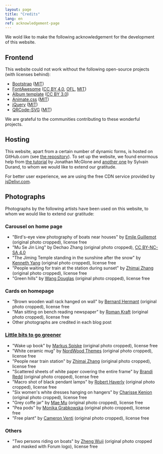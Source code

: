 ```yaml
---
layout: page
title: "Credits"
lang: en
ref: acknowledgement-page
---
```

We wold like to make the following acknowledgement for the development of this website.

## Frontend

This website could not work without the following open-source projects (with licenses behind):
- [Bootstrap](https://getbootstrap.com) ([MIT](https://opensource.org/licenses/MIT))
- [FontAwesome](https://fontawesome.com) ([CC BY 4.0](https://creativecommons.org/licenses/by/4.0/), [OFL](https://scripts.sil.org/cms/scripts/page.php?site_id=nrsi&id=OFL), [MIT](https://opensource.org/licenses/MIT))
- [Album template](https://getbootstrap.com/docs/4.3/examples/album/) ([CC BY 3.0](https://creativecommons.org/licenses/by/3.0/))
- [Animate.css](https://daneden.github.io/animate.css/) ([MIT](https://opensource.org/licenses/MIT))
- [jQuery](https://jquery.org) ([MIT](https://opensource.org/licenses/MIT))
- [QRCode-SVG](https://github.com/papnkukn/qrcode-svg) ([MIT](https://opensource.org/licenses/MIT))

We are grateful to the communities contributing to these wonderful projects.

## Hosting

This website, apart from a certain number of dynamic forms, is hosted on GitHub.com (see [the repository](https://github.com/estds/estds2020)). To set up the website, we found enormous help from [the tutorial](http://jmcglone.com/guides/github-pages/) by Jonathan McGlone and [another one](https://www.sylvaindurand.org/making-jekyll-multilingual/) by Sylvain Durand, to whom we would like to extend our gratitude.

For better user experience, we are using the free CDN service provided by [jsDelivr.com](https://www.jsdelivr.com).

## Photographs

Photographs by the following artists have been used on this website, to whom we would like to extend our gratitude:

### Carousel on home page

- "Bird's-eye view photography of boats near houses" by [Emile Guillemot](https://unsplash.com/photos/ARosbKOjd68) (original photo cropped), license free
- "Mu Se Jin Ling" by Dechao Zhang (original photo cropped), [CC BY-NC-SA 4.0](https://creativecommons.org/licenses/by-nc-sa/4.0/)
- "The Jiming Temple standing in the sunshine after the snow" by [Kenneth Yang](https://unsplash.com/photos/lJWJLkwIsng) (original photo cropped), license free
- "People waiting for train at the station during sunset" by [Zhimai Zhang](https://unsplash.com/photos/mVflgHko2Gs) (original photo cropped), license free
- "Green hills" by [Wang Douglas](https://unsplash.com/photos/S9izCjMijLI) (original photo cropped), license free

### Cards on homepage
- "Brown wooden wall rack hanged on wall" by [Bernard Hermant](https://unsplash.com/photos/4WFltRAJSXE) (original photo cropped), license free
- "Man sitting on bench reading newspaper" by [Roman Kraft](https://unsplash.com/photos/_Zua2hyvTBk) (original photo cropped), license free
- Other photographs are credited in each blog post

### [Little bits to go greener](/greener)
- "Wake up book" by [Markus Spiske](https://unsplash.com/photos/oJZJdhFL2gk) (original photo cropped), license free
- "White ceramic mug" by [NordWood Themes](https://unsplash.com/photos/nDd3dIkkOLo) (original photo cropped), license free
- "People near train station" by [Zhimai Zhang](https://unsplash.com/photos/iTf45b2M_0U) (original photo cropped), license free
- "Scattered sheets of white paper covering the entire frame" by [Brandi Redd](https://unsplash.com/photos/aJTiW00qqtI) (original photo cropped), license free
- "Macro shot of black pendant lamps" by [Robert Haverly](https://unsplash.com/photos/_kmr5wKVW7E) (original photo cropped), license free
- "Six women's white dresses hanging on hangers" by [Charisse Kenion](https://unsplash.com/photos/69epvVgm0Ws) (original photo cropped), license free
- "Grey coffe jar" by [Mae Mu](https://unsplash.com/photos/0EWWLx_etkw) (original photo cropped), license free
- "Pea pods" by [Monika Grabkowska](https://unsplash.com/photos/JoIw75HWMtI) (original photo cropped), license free
- "Free plant" by [Cameron Venti](https://unsplash.com/photos/NliTYm_jD5o) (original photo cropped), license free

### Others
- "Two persons riding on boats" by [Zheng Wuji](https://unsplash.com/photos/zboO0K1WfY4) (original photo cropped and masked with Forum logo), license free

